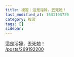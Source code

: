 ```yaml
---
title: 複習：這是淫婦，丟死她！
last_modified_at: 1631103720
category: 複習
tags: []
sidebar: 
---
```


<p>這是淫婦，丟死她！<br/>
<a href="/posts/269192200" target="_blank">/posts/269192200</a></p>
<p> </p>

